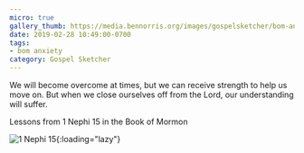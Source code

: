 ```yaml
---
micro: true
gallery_thumb: https://media.bennorris.org/images/gospelsketcher/bom-anxiety-study/1-nephi-15-00.jpg
date: 2019-02-28 10:49:00-0700
tags:
- bom anxiety
category: Gospel Sketcher
---
```


We will become overcome at times, but we can receive strength to help us move on. But when we close ourselves off from the Lord, our understanding will suffer.

Lessons from 1 Nephi 15 in the Book of Mormon

![1 Nephi 15](https://media.bennorris.org/images/gospelsketcher/bom-anxiety-study/1-nephi-15-00.jpg){:loading="lazy"}